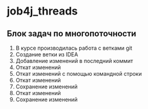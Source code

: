 # job4j_threads 

## Блок задач по многопоточности

1. В курсе производилась работа с ветками git
2. Создание ветки из IDEA
3. Добавление изменений в последний коммит
4. Откат изменений
5. Откат изменений с помощью командной строки
6. Откат изменений
7. Сохранение изменений
8. Откат изменений
9. Сохранение изменений
